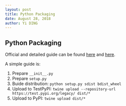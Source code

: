 ```yaml
---
layout: post
title: Python Packaging
date: August 28, 2018
author: Yi DING
---
```




## Python Packaging

Official and detailed guide can be found [here](https://python-packaging.readthedocs.io/en/latest/) and [here](https://packaging.python.org/tutorials/packaging-projects/).

A simple guide is:

1. Prepare `__init__.py`
2. Prepare `setup.py`
3. Buide distribution: `python setup.py sdist bdist_wheel`
4. Upload to TestPyPI: `twine upload --repository-url https://test.pypi.org/legacy/ dist/*`
5. Upload to PyPI: `twine upload dist/*`

